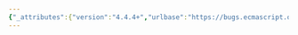 ```yaml
---
{"_attributes":{"version":"4.4.4+","urlbase":"https://bugs.ecmascript.org/","maintainer":"dherman@mozilla.com"},"bug":{"bug_id":4315,"creation_ts":"2015-04-17 09:21:00 -0700","short_desc":"Extend Object.is to reject suspicious invocation patterns","delta_ts":"2015-04-17 09:21:43 -0700","product":"Draft for 7th Edition","component":"New feature suggestons","version":"unspecified","rep_platform":"All","op_sys":"All","bug_status":"CONFIRMED","priority":"Normal","bug_severity":"enhancement","everconfirmed":true,"reporter":"mike","assigned_to":{"uid":"allen","name":"Allen Wirfs-Brock"},"long_desc":[{"commentid":14283,"comment_count":0,"who":"mike","bug_when":"2015-04-17 09:21:43 -0700","thetext":"The ES6 specification defines `Object.is` as follows:\n\n> 19.1.2.10 Object.is ( value1, value2 )\n> \n> When the is function is called with arguments value1 and value2 the following\n> steps are taken:\n>\n>     1. Return SameValue(value1, value2).\n\nThis allows for two somewhat bizarre invocations:\n\n    Object.is(undefined); // true\n    Object.is();          // true\n\nThe latter looks more strange, but it is unlikely to cause problems in real code. The former presents a refactoring hazard. Generally speaking, code written like this:\n\n     if (Object.is(x,y[z])) {\n       // etc.\n     }\n\nMay be mistakenly refactored as:\n\n    if (Object.is(x[z])) {\n      // etc.\n    }\n\nThis kind of problem is most frequently exhibited by JavaScript assertion libraries today. By silently accepting suspicious invocation patterns, functions like these miss an important opportunity to alert developers of probable sources of errors.\n\nI'd like to propose an extension to the implementation of `Object.is`:\n\n> 19.1.2.10 Object.is ( value1, value2 )\n> \n> When the is function is called with arguments value1 and value2 the following\n> steps are taken:\n>\n> 1. If value1 is not present or if value2 is not present,\n>    then throw a TypeError exception.\n> 2. Return SameValue(value1, value2)."}]}}
---
```

